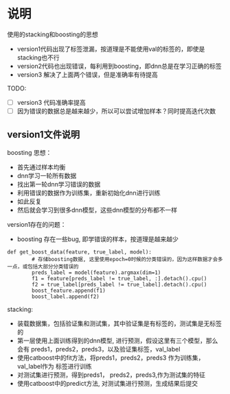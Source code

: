 # 说明

使用的stacking和boosting的思想
- version1代码出现了标签泄漏，按道理是不能使用val的标签的，即使是stacking也不行
- version2代码也出现错误，每利用到boosting，即dnn总是在学习正确的标签
- version3 解决了上面两个错误，但是准确率有待提高

TODO:
- [ ] version3 代码准确率提高
- [ ] 因为错误的数据总是越来越少，所以可以尝试增加样本？同时提高迭代次数

## version1文件说明


boosting 思想：

- 首先通过样本均衡
- dnn学习一轮所有数据
- 找出第一轮dnn学习错误的数据
- 利用错误的数据作为训练集，重新初始化dnn进行训练
- 如此反复
- 然后就会学习到很多dnn模型，这些dnn模型的分布都不一样

version1存在的问题：

- boosting 存在一些bug, 即学错误的样本，按道理是越来越少

```
def get_boost_data(feature, true_label, model):
        # 存储boosting数据, 这里使用epoch=0时候的分类错误的，因为这样数据才会多一点，或包括大部分分类错误的
        preds_label = model(feature).argmax(dim=1)
        f1 = feature[preds_label != true_label, :].detach().cpu()
        f2 = true_label[preds_label != true_label].detach().cpu()
        boost_feature.append(f1)
        boost_label.append(f2)
```

stacking:

- 装载数据集，包括验证集和测试集，其中验证集是有标签的，测试集是无标签的
- 第一层使用上面训练得到的dnn模型, 进行预测，假设这里有三个模型，那么会有
  preds1，preds2，preds3，以及验证集标签，val_label
- 使用catboost中的fit方法，将preds1，preds2，preds3 作为训练集，val_label作为
  标签进行训练
- 对测试集进行预测，得到preds1， preds2，preds3,作为测试集的特征
- 使用catboost中的predict方法, 对测试集进行预测，生成结果后提交

# 
